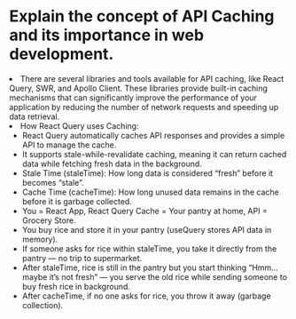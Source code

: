 <h1>
  Explain the concept of API Caching and its importance in web development.
</h1>

<li>
  There are several libraries and tools available for API caching, like React Query, SWR, and Apollo Client. These libraries provide built-in caching mechanisms that can significantly improve the performance of your application by reducing the number of network requests and speeding up data retrieval.
</li>

<li>
  How React Query uses Caching:
  <ul>
    <li>
      React Query automatically caches API responses and provides a simple API to manage the cache.
    </li>
    <li>
      It supports stale-while-revalidate caching, meaning it can return cached data while fetching fresh data in the background.
    </li>
    <li>
      Stale Time (staleTime): How long data is considered “fresh” before it becomes “stale”.
    </li>
    <li>
      Cache Time (cacheTime): How long unused data remains in the cache before it is garbage collected.
    </li>
    <li>
      You = React App, React Query Cache = Your pantry at home, API = Grocery Store.
    </li>
    <li>You buy rice and store it in your pantry (useQuery stores API data in memory).</li>
    <li>If someone asks for rice within staleTime, you take it directly from the pantry — no trip to supermarket.</li>
    <li>
      After staleTime, rice is still in the pantry but you start thinking “Hmm… maybe it’s not fresh” — you serve the old rice while sending someone to buy fresh rice in background.</li>
    <li>After cacheTime, if no one asks for rice, you throw it away (garbage collection).</li>
  </ul>
</li>